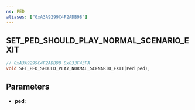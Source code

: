 ```yaml
---
ns: PED
aliases: ["0xA3A9299C4F2ADB98"]
---
```

## SET_PED_SHOULD_PLAY_NORMAL_SCENARIO_EXIT

```c
// 0xA3A9299C4F2ADB98 0x033F43FA
void SET_PED_SHOULD_PLAY_NORMAL_SCENARIO_EXIT(Ped ped);
```

## Parameters
* **ped**: 


